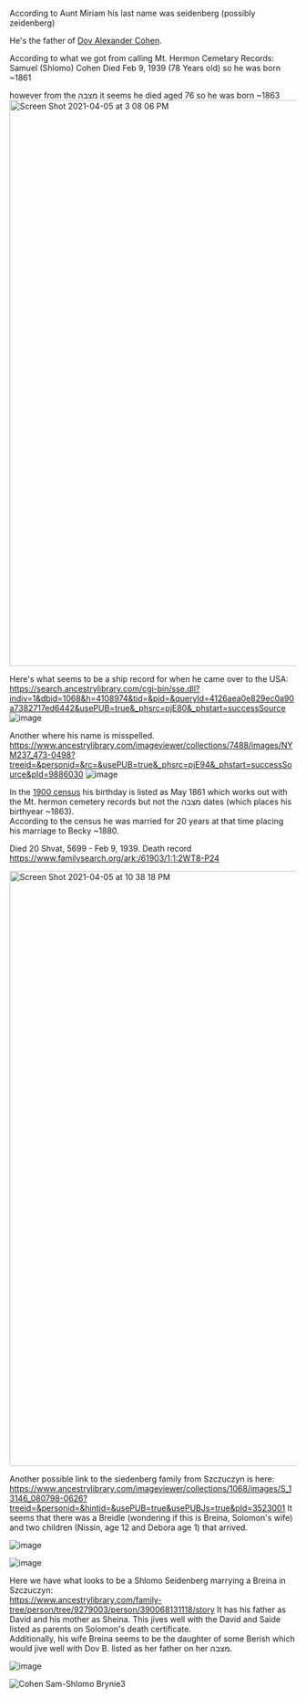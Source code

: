 According to Aunt Miriam his last name was seidenberg (possibly zeidenberg)

He's the father of [Dov Alexander Cohen](https://github.com/Shayac/genealogy/blob/main/%D7%93%D7%95%D7%91%20%D7%90%D7%9C%D7%9B%D7%A1%D7%A0%D7%93%D7%A8%20%D7%9B%D7%94%D7%9F.md).

According to what we got from calling Mt. Hermon Cemetary Records:  
Samuel (Shlomo) Cohen         Died Feb 9, 1939   (78 Years old) 
so he was born ~1861

however from the מצבה it seems he died aged 76 so he was born ~1863
<img width="992" alt="Screen Shot 2021-04-05 at 3 08 06 PM" src="https://user-images.githubusercontent.com/6341114/113631290-39155880-9637-11eb-86e2-ab3530d6c52d.png">

Here's what seems to be a ship record for when he came over to the USA:  
https://search.ancestrylibrary.com/cgi-bin/sse.dll?indiv=1&dbid=1068&h=4108974&tid=&pid=&queryId=4126aea0e829ec0a90a7382717ed6442&usePUB=true&_phsrc=pjE80&_phstart=successSource
![image](https://user-images.githubusercontent.com/6341114/113810394-2898d700-9738-11eb-8400-2ca5cce63f67.png)


Another where his name is misspelled.  
https://www.ancestrylibrary.com/imageviewer/collections/7488/images/NYM237_473-0498?treeid=&personid=&rc=&usePUB=true&_phsrc=pjE94&_phstart=successSource&pId=9886030
![image](https://user-images.githubusercontent.com/6341114/113810336-04d59100-9738-11eb-9ad0-39702f306443.png)


In the [1900 census](https://github.com/Shayac/genealogy/files/6260920/Cohen.Census.1900.pdf) his birthday is listed as May 1861 which works out with the Mt. hermon cemetery records but not the מצבה dates (which places his birthyear ~1863).  
According to the census he was married for 20 years at that time placing his marriage to Becky ~1880.  

Died 20 Shvat, 5699 - Feb 9, 1939. Death record https://www.familysearch.org/ark:/61903/1:1:2WT8-P24  

<img width="1043" alt="Screen Shot 2021-04-05 at 10 38 18 PM" src="https://user-images.githubusercontent.com/26397685/113651347-d3899200-965f-11eb-9d03-77574365829d.png">

Another possible link to the siedenberg family from Szczuczyn is here:
https://www.ancestrylibrary.com/imageviewer/collections/1068/images/S_13146_080798-0626?treeid=&personid=&hintid=&usePUB=true&usePUBJs=true&pId=3523001
It seems that there was a Breidle (wondering if this is Breina, Solomon's wife) and two children (Nissin, age 12 and Debora age 1) that arrived.

![image](https://user-images.githubusercontent.com/6341114/113728846-7247da00-96c4-11eb-83ca-21088187ce6e.png)

![image](https://user-images.githubusercontent.com/6341114/113728908-8095f600-96c4-11eb-8db7-06492b23ddc8.png)

Here we have what looks to be a Shlomo Seidenberg marrying a Breina in Szczuczyn:  
https://www.ancestrylibrary.com/family-tree/person/tree/9279003/person/390068131118/story
It has his father as David and his mother as Sheina. This jives well with the David and Saide listed as parents on Solomon's death certificate.  
Additionally, his wife Breina seems to be the daughter of some Berish which would jive well with Dov B. listed as her father on her מצבה.

![image](https://user-images.githubusercontent.com/6341114/113809747-c68ba200-9736-11eb-953e-a1c84d33af5f.png)



![Cohen Sam-Shlomo   Brynie3](https://user-images.githubusercontent.com/26397685/113759767-7800e800-96e3-11eb-9048-f2adb6346c05.jpg)
